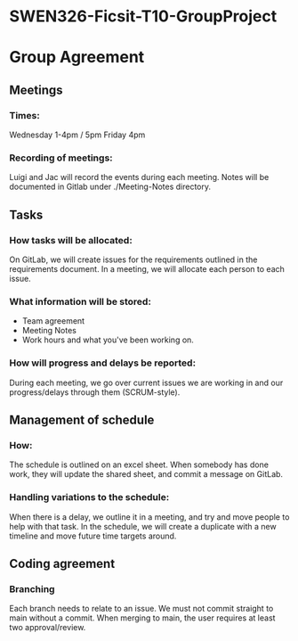# SWEN326-Ficsit-T10-GroupProject


# Group Agreement

## Meetings
### Times:
Wednesday 1-4pm / 5pm
Friday 4pm

### Recording of meetings:
Luigi and Jac will record the events during each meeting. 
Notes will be documented in Gitlab under ./Meeting-Notes directory.

## Tasks
### How tasks will be allocated:
On GitLab, we will create issues for the requirements outlined in the requirements document. In a meeting,
we will allocate each person to each issue.

### What information will be stored:
* Team agreement
* Meeting Notes
* Work hours and what you've been working on.

### How will progress and delays be reported:
During each meeting, we go over current issues we are working in and our progress/delays through them (SCRUM-style).

## Management of schedule
### How:
The schedule is outlined on an excel sheet. When somebody has done work, they will update the shared sheet, and commit 
a message on GitLab.

### Handling variations to the schedule:
When there is a delay, we outline it in a meeting, and try and move people to help with that task. In the schedule,
we will create a duplicate with a new timeline and move future time targets around.

## Coding agreement
### Branching
Each branch needs to relate to an issue. We must not commit straight to main without a commit. When merging to main,
the user requires at least two approval/review.